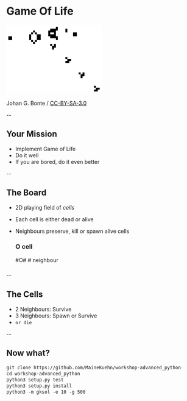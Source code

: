 # Game Of Life

![GUN](Gospers_glider_gun.gif)

Johan G. Bonte / [CC-BY-SA-3.0](http://creativecommons.org/licenses/by-sa/3.0/)

--

## Your Mission

* Implement Game of Life
* Do it well
* If you are bored, do it even better

--

## The Board

* 2D playing field of *cells*
* Each cell is either dead or alive
* Neighbours preserve, kill or spawn alive cells


    ###     O cell
    #O#     # neighbour
    ###

--

## The Cells

* 2 Neighbours: Survive
* 3 Neighbours: Spawn or Survive
* ```or die```

--

## Now what?

    git clone https://github.com/MaineKuehn/workshop-advanced_python
    cd workshop-advanced_python
    python3 setup.py test
    python3 setup.py install
    python3 -m gksol -e 10 -g 500
